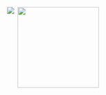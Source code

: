 <!--
![Visitors](https://visitor-badge.laobi.icu/badge?page_id=eduardosantoshf.eduardosantoshf)
-->

<!--
[![trophy](https://github-profile-trophy.vercel.app/?username=eduardosantoshf&theme=dracula&margin-w=5&row=2&column=3)](https://github.com/ryo-ma/github-profile-trophy)

![Top Langs](https://github-readme-stats.vercel.app/api/top-langs/?username=eduardosantoshf&show_icons=true&layout=compact&theme=dracula&langs_count=10&hide=html,c%23&card_width=260)
-->

<div>
  <img align="left" src="https://github-readme-stats.vercel.app/api/top-langs/?username=eduardosantoshf&show_icons=true&layout=compact&theme=dracula&langs_count=10&hide=html,c%23&card_width=260" />
  <img height="189" style="margin-left:5px;" src="https://github-profile-trophy.vercel.app/?username=eduardosantoshf&theme=dracula&margin-w=5&margin-h=5&row=2&column=4&rank=SECRET,SSS,SS,S,AAA,AA,A,BBB,BB,B" />
</div>

<!--
[![GitHub eduardosantoshf](https://img.shields.io/github/followers/eduardosantoshf?label=follow&style=social)](https://github.com/eduardosantoshf)
-->




